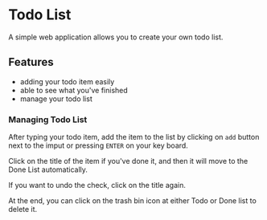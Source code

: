 # Todo List
A simple web application allows you to create your own todo list.

## Features
- adding your todo item easily
- able to see what you've finished
- manage your todo list

### Managing Todo List
After typing your todo item, add the item to the list by clicking on `add` button next to the imput or pressing `ENTER` on your key board.

Click on the title of the item if you've done it, and then it will move to the Done List automatically.

If you want to undo the check, click on the title again. 

At the end, you can click on the trash bin icon at either Todo or Done list to delete it.
